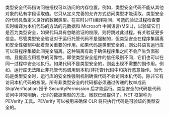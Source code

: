 类型安全代码指访问被授权可以访问的内存位置。例如，类型安全代码不能从其他对象的私有字段读取值。它只从定义完善的允许方式访问类型才能读取。类型安全的代码具备定义良好的数据类型。在实时(JIT)编译期间，可选的验证过程检查要实时编译为本机代码的方法的元数据和 Microsoft 中间语言(MSIL)，以验证它们是否为类型安全，如果代码具有忽略验证的权限，则将跳过此过程。有关验证更多信息。尽管类型安全验证对于运行托管代码不是强制的，但类型安全在程序集隔离和安全性强制中起着至关重要的作用。如果代码是类型安全的，则公共语言运行库可以将程序集彼此间完全隔离。这种隔离有助于确保程序集之间不会产生负面影响，且提高应用程序的可靠性。即使类型安全组件的信任级别不同，它们也可以在同一过程中安全地执行。如果代码不是类型安全的，则会出现不需要的副作用。例如，运行库无法阻止非托管代码调用到本机(非托管)代码中和执行恶意操作。当代码是类型安全时，运行库的安全性强制机制确保代码不会访问本机代码，除非它有访问本机代码的权限。所有非类型安全的代码都必须通过传递的枚举成员 SkipVerification 授予 SecurityPermission 后才能运行。类型安全的代码是代码访问中非常明确，允许的数据类型的方法。微软已经提供了。NET 框架称为 PEVerify 工具。PEVerify 可以被用来确保 CLR 将只执行代码是可验证的类型安全的。